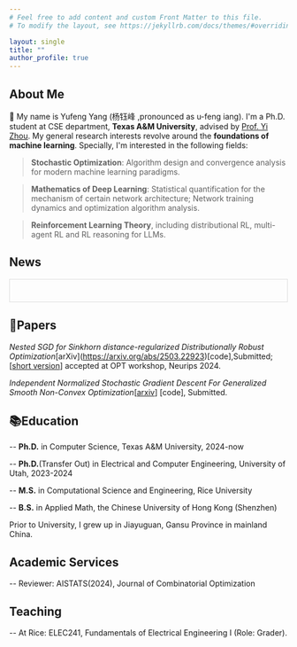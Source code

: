 ```yaml
---
# Feel free to add content and custom Front Matter to this file.
# To modify the layout, see https://jekyllrb.com/docs/themes/#overriding-theme-defaults

layout: single
title: ""
author_profile: true
---
```

## About Me
🤗 My name is Yufeng Yang (杨钰峰 ,pronounced as u-feng iang). I'm a Ph.D. student at CSE department, **Texas A&M University**, advised by [Prof. Yi Zhou](https://sites.google.com/site/yizhouhomepage/home). My general research interests revolve around the **foundations of machine learning**.  Specially, I'm interested in the following fields:

> **Stochastic Optimization**: Algorithm design and convergence analysis for modern machine learning paradigms. 

> **Mathematics of Deep Learning**: Statistical quantification for the mechanism of certain network architecture; Network training dynamics and optimization algorithm analysis. 

> **Reinforcement Learning Theory**, including distributional RL, multi-agent RL and RL reasoning for LLMs. 

## News
<div style="height: 20px; overflow-y: auto; border: 1px solid #ddd; padding: 10px;">
</div>

## 📄Papers
*Nested SGD for Sinkhorn distance-regularized Distributionally Robust Optimization*\[arXiv\](https://arxiv.org/abs/2503.22923)\[code\],Submitted; \[[short version](https://openreview.net/pdf?id=qdxx8cqu80)\] accepted at OPT workshop, Neurips 2024.

*Independent Normalized Stochastic Gradient Descent For Generalized Smooth Non-Convex Optimization*\[[arxiv](https://arxiv.org/pdf/2410.14054)\] \[code\], Submitted.

## 📚Education
-- **Ph.D.** in Computer Science, Texas A&M University, 2024-now

-- **Ph.D.**(Transfer Out) in Electrical and Computer Engineering, University of Utah, 2023-2024

-- **M.S.** in Computational Science and Engineering, Rice University

-- **B.S.** in Applied Math, the Chinese University of Hong Kong (Shenzhen)

Prior to University, I grew up in Jiayuguan, Gansu Province in mainland China.

## Academic Services
-- Reviewer: AISTATS(2024), Journal of Combinatorial Optimization

## Teaching
-- At Rice: ELEC241, Fundamentals of Electrical Engineering I (Role: Grader).

<!-- ClustrMaps Tracker -->
<script type="text/javascript" id="clustrmaps" src="//clustrmaps.com/map_v2.js?d=Mn46VZvuelQyX06Ut7_UBUIgSG5O9ztIhNIRwUwdmhU&cl=ffffff&w=a"></script>
